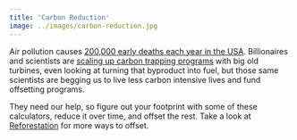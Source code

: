 ```yaml
---
title: 'Carbon Reduction'
image: ../images/carbon-reduction.jpg
---
```


Air pollution causes [200,000 early deaths each year in the USA](http://news.mit.edu/2013/study-air-pollution-causes-200000-early-deaths-each-year-in-the-us-0829).
Billionaires and scientists are [scaling up carbon trapping programs](https://www.theguardian.com/environment/2018/feb/04/carbon-emissions-negative-emissions-technologies-capture-storage-bill-gates)
with big old turbines, even looking at turning that byproduct into fuel, but those
same scientists are begging us to live less carbon intensive lives and fund
offsetting programs.

They need our help, so figure out your footprint with some of these calculators,
reduce it over time, and offset the rest. Take a look at [Reforestation](/reforestation/)
for more ways to offset.
